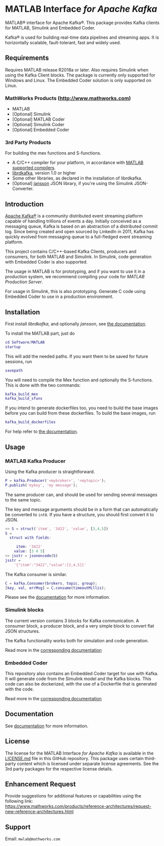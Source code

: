 # MATLAB Interface *for Apache Kafka*

MATLAB® interface for Apache Kafka®. This package provides Kafka clients for
MATLAB, Simulink and Embedded Coder.

Kafka® is used for building real-time data pipelines and streaming apps.
It is horizontally scalable, fault-tolerant, fast and widely used.

## Requirements

Requires MATLAB release R2018a or later. Also requires Simulink when using the Kafka Client blocks.
The package is currently only supported for Windows and Linux. The Embedded Coder solution is only supported
on Linux. 

### MathWorks Products (http://www.mathworks.com)

* MATLAB
* [Optional] Simulink
* [Optional] MATLAB Coder
* [Optional] Simulink Coder
* [Optional] Embedded Coder

### 3rd Party Products

For building the mex functions and S-functions.
* A C/C++ compiler for your platform, in accordance with
[MATLAB supported compilers](https://www.mathworks.com/support/requirements/supported-compilers.html).
* [librdkafka](https://github.com/edenhill/librdkafka), version 1.0 or higher
* Some other libraries, as declared in the installation of librdkafka.
* [Optional] [jansson](http://www.digip.org/jansson/) JSON library, if you're using the Simulink JSON-Converter.

## Introduction

[Apache Kafka®](http://kafka.apache.org/)  is a community distributed event streaming platform capable of handling
trillions of events a day. Initially conceived as a messaging queue, Kafka is based on an abstraction of a
distributed commit log. Since being created and open sourced by LinkedIn in 2011, Kafka has quickly evolved
from messaging queue to a full-fledged event streaming platform.

This project contains C/C++-based Kafka Clients, producers and consumers, for both MATLAB and Simulink. In Simulink,
code generation with Embedded Coder is also supported.

The usage in MATLAB is for prototyping, and if you want to use it in a production system, we recommend compiling
your code for *MATLAB Production Server*.

For usage in Simulink, this is also prototyping. Generate C code using Embedded Coder to use in a production environment.

## Installation

First install *librdkafka*, and optionally *jansson*, see [the documentation](Documentation/Installation.md).

To install the MATLAB part, just do
```matlab
cd Software/MATLAB
startup
```
This will add the needed paths. If you want them to be saved for future sessions, run
```matlab
savepath
```

You will need to compile the Mex function and optionally the S-functions. This is done with the two commands:
```matlab
kafka_build_mex
kafka_build_sfuns
```

If you intend to generate dockerfiles too, you need to build the base images before you can build from these dockerfiles. To build the base images, run
```matlab
kafka_build_dockerfiles
```

For help refer to [the documentation](Documentation/Installation.md).

## Usage

### MATLAB Kafka Producer

Using the Kafka producer is straightforward.

```matlab
P = kafka.Producer('<mybroker>', '<mytopic>');
P.publish('mykey', 'my message');
```
The same producer can, and should be used for sending several
messages to the same topic.

The key and message arguments should be in a form that can automatically be converted to ```int8```. If you have a structure,
you should first convert it to JSON.
```matlab
>> S = struct('item', '3422', 'value', [3,4,5])
S =
  struct with fields:

     item: '3422'
    value: [3 4 5]
>> jsstr = jsonencode(S)
jsstr =
    '{"item":"3422","value":[3,4,5]}'
```

The Kafka consumer is similar.
```matlab
C = kafka.Consumer(brokers, topic, group);
[key, val, errMsg] = C.consume(timeoutMillis);
```

Please see the [documentation](Documentation/README.md) for more information.

### Simulink blocks
The current version contains 3 blocks for Kafka communication. A consumer block, a producer block,
and a very simple block to convert flat JSON structures.

The Kafka functionality works both for simulation and code generation.

Read more in the [corresponding documentation ](Documentation/BasicUsage.md#simulink-clients)

### Embedded Coder
This repository also contains an Embedded Coder target for use with Kafka. It will generate code
from the Simulink model and the Kafka blocks. This code can also be dockerized,
with the use of a Dockerfile that is generated with the code.

Read more in the [corresponding documentation](Documentation/BasicUsage.md#embedded-coder-target)


## Documentation
See [documentation](Documentation/README.md) for more information.


## License
The license for the MATLAB Interface *for Apache Kafka* is available in the [LICENSE.md](LICENSE.md)
file in this GitHub repository.
This package uses certain third-party content which is licensed under separate license agreements.
See the 3rd party packages for the respective license details.

## Enhancement Request
Provide suggestions for additional features or capabilities using the following link:   
https://www.mathworks.com/products/reference-architectures/request-new-reference-architectures.html

## Support
Email: `mwlab@mathworks.com`
